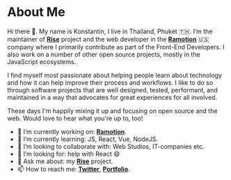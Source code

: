 # About Me

Hi there 👋. My name is Konstantin, I live in Thailand, Phuket 🇹🇭. I’m the maintainer of [**Rise**](https://github.com/wotkad/rise) project and the web developer in the [**Ramotion**](https://ramotion.com/) 🇺🇸 company where I primarily contribute as part of the Front-End Developers. I also work on a number of other open source projects, mostly in the JavaScript ecosystems.

I find myself most passionate about helping people learn about technology and how it can help improve their process and workflows. I like to do so through software projects that are well designed, tested, performant, and maintained in a way that advocates for great experiences for all involved.

These days I'm happily mixing it up and focusing on open source and the web. Would love to hear what you're up to, too!

- 🔭 I’m currently working on: [**Ramotion**](https://ramotion.com/).
- 🌱 I’m currently learning: JS, React, Vue, NodeJS.
- 👯 I’m looking to collaborate with: Web Studios, IT-companies etc.
- 🤔 I’m looking for: help with React 😄
- 💬 Ask me about: my [**Rise**](https://github.com/wotkad/rise) project.
- 📫 How to reach me: [**Twitter**](https://twitter.com/wotkad), [**Portfolio**](https://www.wotkad.ru).

